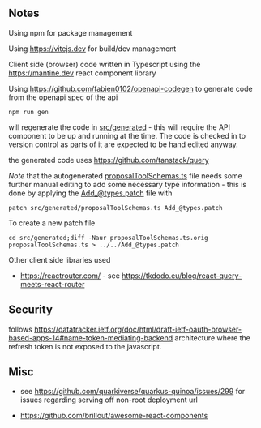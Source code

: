 Notes
-----

Using npm for package management

Using https://vitejs.dev for build/dev management

Client side (browser) code written in Typescript using the https://mantine.dev react component library

Using https://github.com/fabien0102/openapi-codegen to generate code from the openapi spec of the api

```shell
npm run gen
```
will regenerate the code in [src/generated](src/generated) - this will require the API component to be up and running at the time. The code is checked in to version control as parts of it are expected to be hand edited anyway.

the generated code uses https://github.com/tanstack/query

*Note* that the autogenerated [proposalToolSchemas.ts](src%2Fgenerated%2FproposalToolSchemas.ts) file needs some further
manual editing to add some necessary type information - this is done by applying the [Add_@types.patch](Add_%40types.patch)
file with 

```shell
patch src/generated/proposalToolSchemas.ts Add_@types.patch
```

To create a new patch file

```shell
cd src/generated;diff -Naur proposalToolSchemas.ts.orig proposalToolSchemas.ts > ../../Add_@types.patch 
```

Other client side libraries used

* https://reactrouter.com/ - see https://tkdodo.eu/blog/react-query-meets-react-router

## Security

follows  https://datatracker.ietf.org/doc/html/draft-ietf-oauth-browser-based-apps-14#name-token-mediating-backend architecture where the refresh token is not exposed to the javascript.

## Misc

* see https://github.com/quarkiverse/quarkus-quinoa/issues/299 for issues regarding serving 
off non-root deployment url

* https://github.com/brillout/awesome-react-components 


